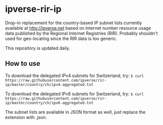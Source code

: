 # ipverse-rir-ip

Drop-in replacement for the country-based IP subnet lists currently available at http://ipverse.net based on Internet number resource usage data published by the Regional Internet Registries (RIR). 
Probably shouldn't used for geo-locating since the RIR data is too generic.

This repository is updated daily.

## How to use

To download the delegated IPv4 subnets for Switzerland, try:
```$ curl https://raw.githubusercontent.com/ipverse/rir-ip/master/country/ch/ipv4-aggregated.txt```

To download the delegated IPv6 subnets for Switzerland, try:
```$ curl https://raw.githubusercontent.com/ipverse/rir-ip/master/country/ch/ipv6-aggregated.txt```

The subnet lists are available in JSON format as well, just replace the extension with .json.

